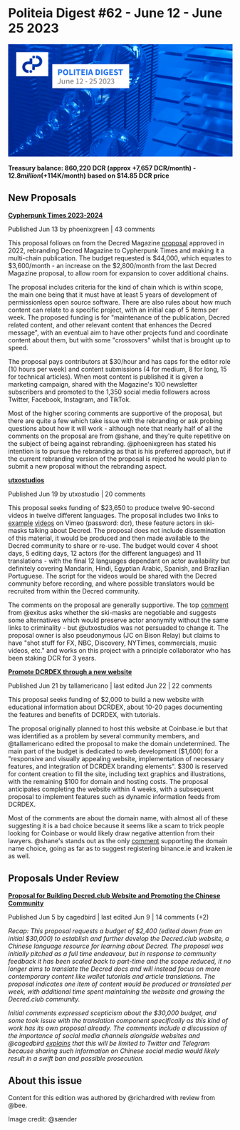 # Politeia Digest #62 - June 12 - June 25 2023

![Image credit: @sænder](img/issue062/062-title.png)

**Treasury balance: 860,220 DCR (approx +7,657 DCR/month) - $12.8 million (+$114K/month) based on $14.85 DCR price**

## New Proposals

**[Cypherpunk Times 2023-2024](https://proposals.decred.org/record/4d3a8fc)**

Published Jun 13 by phoenixgreen | 43 comments

This proposal follows on from the Decred Magazine [proposal](https://proposals.decred.org/record/3bb2c7e) approved in 2022, rebranding Decred Magazine to Cypherpunk Times and making it a multi-chain publication. The budget requested is $44,000, which equates to $3,600/month - an increase on the $2,800/month from the last Decred Magazine proposal, to allow room for expansion to cover additional chains.

The proposal includes criteria for the kind of chain which is within scope, the main one being that it must have at least 5 years of development of permissionless open source software. There are also rules about how much content can relate to a specific project, with an initial cap of 5 items per week. The proposed funding is for "maintenance of the publication, Decred related content, and other relevant content that enhances the Decred message", with an eventual aim to have other projects fund and coordinate content about them, but with some "crossovers" whilst that is brought up to speed.

The proposal pays contributors at $30/hour and has caps for the editor role (10 hours per week) and content submissions (4 for medium, 8 for long, 15 for technical articles). When most content is published it is given a marketing campaign, shared with the Magazine's 100 newsletter subscribers and promoted to the 1,350 social media followers across Twitter, Facebook, Instagram, and TikTok.

Most of the higher scoring comments are supportive of the proposal, but there are quite a few which take issue with the rebranding or ask probing questions about how it will work - although note that nearly half of all the comments on the proposal are from @shane, and they're quite repetitive on the subject of being against rebranding. @phoenixgreen has stated his intention is to pursue the rebranding as that is his preferred approach, but if the current rebranding version of the proposal is rejected he would plan to submit a new proposal without the rebranding aspect.

**[utxostudios](https://proposals.decred.org/record/9e265ad)**

Published Jun 19 by utxostudio | 20 comments

This proposal seeks funding of $23,650 to produce twelve 90-second videos in twelve different languages. The proposal includes two links to [example](https://vimeo.com/836729063) [videos](https://vimeo.com/836769185) on Vimeo (password: dcr), these feature actors in ski-masks talking about Decred. The proposal does not include dissemination of this material, it would be produced and then made available to the Decred community to share or re-use. The budget would cover 4 shoot days, 5 editing days, 12 actors (for the different languages) and 11 translations - with the final 12 languages dependant on actor availability but definitely covering Mandarin, Hindi, Egyptian Arabic, Spanish, and Brazilian Portuguese. The script for the videos would be shared with the Decred community before recording, and where possible translators would be recruited from within the Decred community.

The comments on the proposal are generally supportive. The top [comment](https://proposals.decred.org/record/9e265ad/comments/1) from @exitus asks whether the ski-masks are negotiable and suggests some alternatives which would preserve actor anonymity without the same links to criminality - but @utxostudios was not persuaded to change it. The proposal owner is also pseudonymous (JC on Bison Relay) but claims to have "shot stuff for FX, NBC, Discovery, NYTimes, commercials, music videos, etc." and works on this project with a principle collaborator who has been staking DCR for 3 years.

**[Promote DCRDEX through a new website](https://proposals.decred.org/record/20ba5cd)**

Published Jun 21 by tallamericano | last edited Jun 22 | 22 comments

This proposal seeks funding of $2,000 to build a new website with educational information about DCRDEX, about 10-20 pages documenting the features and benefits of DCRDEX, with tutorials.

The proposal originally planned to host this website at Coinbase.ie but that was identified as a problem by several community members, and @tallamericano edited the proposal to make the domain undetermined. The main part of the budget is dedicated to web development ($1,600) for a "responsive and visually appealing website, implementation of necessary features, and integration of DCRDEX branding elements". $300 is reserved for content creation to fill the site, including text graphics and illustrations, with the remaining $100 for domain and hosting costs. The proposal anticipates completing the website within 4 weeks, with a subsequent proposal to implement features such as dynamic information feeds from DCRDEX.

Most of the comments are about the domain name, with almost all of these suggesting it is a bad choice because it seems like a scam to trick people looking for Coinbase or would likely draw negative attention from their lawyers. @shane's stands out as the only [comment](https://proposals.decred.org/record/20ba5cd/comments/3) supporting the domain name choice, going as far as to suggest registering binance.ie and kraken.ie as well.

## Proposals Under Review

**[Proposal for Building Decred.club Website and Promoting the Chinese Community](https://proposals.decred.org/record/552c87e)**

Published Jun 5 by cagedbird | last edited Jun 9 | 14 comments (+2)

*Recap: This proposal requests a budget of $2,400 (edited down from an initial $30,000) to establish and further develop the Decred.club website, a Chinese language resource for learning about Decred. The proposal was initially pitched as a full time endeavour, but in response to community feedback it has been scaled back to part-time and the scope reduced, it no longer aims to translate the Decred docs and will instead focus on more contemporary content like wallet tutorials and article translations. The proposal indicates one item of content would be produced or translated per week, with additional time spent maintaining the website and growing the Decred.club community.*

*Initial comments expressed scepticism about the $30,000 budget, and some took issue with the translation component specifically as this kind of work has its own proposal already. The comments include a discussion of the importance of social media channels alongside websites and @cagedbird [explains](https://proposals.decred.org/record/552c87e/comments/10) that this will be limited to Twitter and Telegram because sharing such information on Chinese social media would likely result in a swift ban and possible prosecution.*

## About this issue

Content for this edition was authored by @richardred with review from @bee.

Image credit: @sænder
